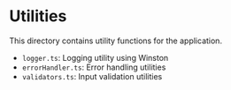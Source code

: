 # Utilities

This directory contains utility functions for the application.

- `logger.ts`: Logging utility using Winston
- `errorHandler.ts`: Error handling utilities
- `validators.ts`: Input validation utilities